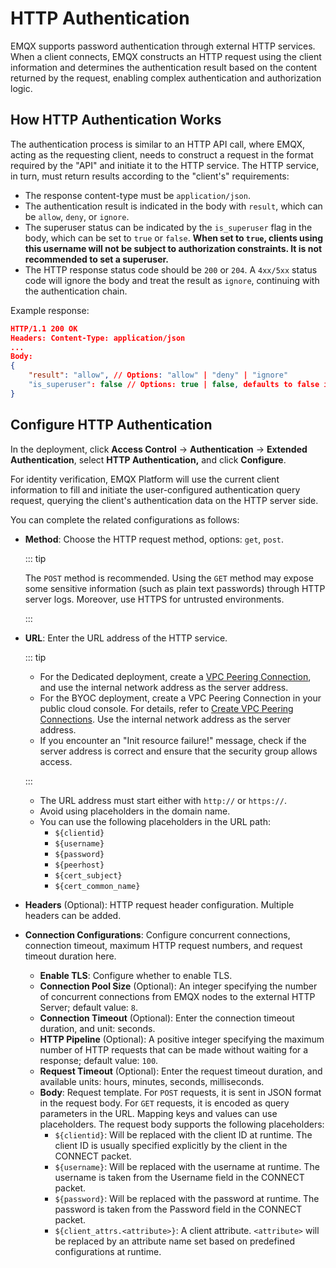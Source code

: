 # HTTP Authentication

EMQX supports password authentication through external HTTP services. When a client connects, EMQX constructs an HTTP request using the client information and determines the authentication result based on the content returned by the request, enabling complex authentication and authorization logic.

## How HTTP Authentication Works

The authentication process is similar to an HTTP API call, where EMQX, acting as the requesting client, needs to construct a request in the format required by the "API" and initiate it to the HTTP service. The HTTP service, in turn, must return results according to the "client's" requirements:

- The response content-type must be `application/json`.
- The authentication result is indicated in the body with `result`, which can be `allow`, `deny`, or `ignore`.
- The superuser status can be indicated by the `is_superuser` flag in the body, which can be set to `true` or `false`. **When set to `true`, clients using this username will not be subject to authorization constraints. It is not recommended to set a superuser.**
- The HTTP response status code should be `200` or `204`. A `4xx/5xx` status code will ignore the body and treat the result as `ignore`, continuing with the authentication chain.

Example response:

```json
HTTP/1.1 200 OK
Headers: Content-Type: application/json
...
Body:
{
    "result": "allow", // Options: "allow" | "deny" | "ignore"
    "is_superuser": false // Options: true | false, defaults to false if null
}
```

## Configure HTTP Authentication

In the deployment, click **Access Control** -> **Authentication** -> **Extended Authentication**, select **HTTP  Authentication,** and click **Configure**.

For identity verification, EMQX Platform will use the current client information to fill and initiate the user-configured authentication query request, querying the client's authentication data on the HTTP server side.

You can complete the related configurations as follows:

- **Method**: Choose the HTTP request method, options: `get`, `post`. 

  ::: tip

  The `POST` method is recommended. Using the `GET` method may expose some sensitive information (such as plain text passwords) through HTTP server logs. Moreover, use HTTPS for untrusted environments. 

  :::

- **URL**: Enter the URL address of the HTTP service.

  ::: tip

  - For the Dedicated deployment, create a [VPC Peering Connection](./vpc_peering.md), and use the internal network address as the server address.
  - For the BYOC deployment, create a VPC Peering Connection in your public cloud console. For details, refer to [Create VPC Peering Connections](./byoc_vpc_peering.md). Use the internal network address as the server address.
  - If you encounter an "Init resource failure!" message, check if the server address is correct and ensure that the security group allows access. 

  :::

  - The URL address must start either with `http://` or `https://`.
  - Avoid using placeholders in the domain name.
  - You can use the following placeholders in the URL path:
    - `${clientid}`
    - `${username}`
    - `${password}`
    - `${peerhost}`
    - `${cert_subject}`
    - `${cert_common_name}`

- **Headers** (Optional): HTTP request header configuration. Multiple headers can be added.

- **Connection Configurations**: Configure concurrent connections, connection timeout, maximum HTTP request numbers, and request timeout duration here.

  - **Enable TLS**: Configure whether to enable TLS.
  - **Connection Pool Size** (Optional): An integer specifying the number of concurrent connections from EMQX nodes to the external HTTP Server; default value: `8`.
  - **Connection Timeout** (Optional): Enter the connection timeout duration, and unit: seconds.
  - **HTTP Pipeline** (Optional): A positive integer specifying the maximum number of HTTP requests that can be made without waiting for a response; default value: `100`.
  - **Request Timeout** (Optional): Enter the request timeout duration, and available units: hours, minutes, seconds, milliseconds.
  - **Body**: Request template. For `POST` requests, it is sent in JSON format in the request body. For `GET` requests, it is encoded as query parameters in the URL. Mapping keys and values can use placeholders. The request body supports the following placeholders:
    - `${clientid}`: Will be replaced with the client ID at runtime. The client ID is usually specified explicitly by the client in the CONNECT packet.
    - `${username}`: Will be replaced with the username at runtime. The username is taken from the Username field in the CONNECT packet.
    - `${password}`: Will be replaced with the password at runtime. The password is taken from the Password field in the CONNECT packet.
    - `${client_attrs.<attribute>}`: A client attribute. `<attribute>` will be replaced by an attribute name set based on predefined configurations at runtime.

